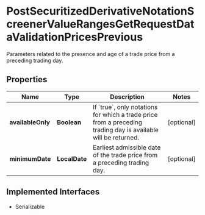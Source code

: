 

# PostSecuritizedDerivativeNotationScreenerValueRangesGetRequestDataValidationPricesPrevious

Parameters related to the presence and age of a trade price from a preceding trading day.

## Properties

Name | Type | Description | Notes
------------ | ------------- | ------------- | -------------
**availableOnly** | **Boolean** | If &#x60;true&#x60;, only notations for which a trade price from a preceding trading day is available will be returned. |  [optional]
**minimumDate** | **LocalDate** | Earliest admissible date of the trade price from a preceding trading day. |  [optional]


## Implemented Interfaces

* Serializable


